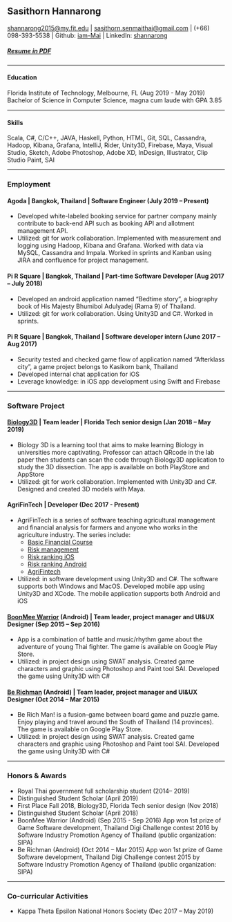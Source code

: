 ## Sasithorn Hannarong
shannarong2015@my.fit.edu | sasithorn.senmaithai@gmail.com | (+66) 098-393-5538 | Github: [iam-Mai](https://github.com/iam-Mai) | LinkedIn: [shannarong](https://www.linkedin.com/in/shannarong)

##### [Resume in PDF](https://drive.google.com/file/d/1EecQo189qOb2T8A7dCnfk6WDb8dTDlPU/view?usp=sharing)

____________________________

#### Education
Florida Institute of Technology, Melbourne, FL (Aug 2019 - May 2019)\
Bachelor of Science in Computer Science, magna cum laude with GPA 3.85								

____________________________

#### Skills
Scala, C#, C/C++, JAVA, Haskell, Python, HTML, Git, SQL, Cassandra, Hadoop, Kibana, Grafana, IntelliJ, Rider, Unity3D, Firebase, Maya, Visual Studio, Sketch, Adobe Photoshop, Adobe XD, InDesign, Illustrator, Clip Studio Paint, SAI

____________________________

### Employment

#### Agoda | Bangkok, Thailand | Software Engineer (July 2019 – Present)
* Developed white-labeled booking service for partner company mainly contribute to back-end API such as booking API and allotment management API. 
* Utilized: git for work collaboration. Implemented with measurement and logging using Hadoop, Kibana and Grafana. Worked with data via MySQL, Cassandra and Impala. Worked in sprints and Kanban using JIRA and confluence for project management.

#### Pi R Square | Bangkok, Thailand | Part-time Software Developer	(Aug 2017 – July 2018)
* Developed an android application named “Bedtime story”, a biography book of His Majesty Bhumibol Adulyadej (Rama 9) of Thailand.
* Utilized: git for work collaboration. Using Unity3D and C#. Worked in sprints.

#### Pi R Square | Bangkok, Thailand | Software developer intern	(June 2017 – Aug 2017)
* Security tested and checked game flow of application named “Afterklass city”, a game project belongs to Kasikorn bank, Thailand
* Developed internal chat application for iOS
* Leverage knowledge: in iOS app development using Swift and Firebase

____________________________

### Software Project

#### [Biology3D](https://apps.apple.com/us/app/biology3d/id1435831261) | Team leader | Florida Tech senior design	(Jan 2018 – May 2019)
* Biology 3D is a learning tool that aims to make learning Biology in universities more captivating. Professor can attach QRcode in the lab paper then students can scan the code through Biology3D application to study the 3D dissection. The app is available on both PlayStore and AppStore
* Utilized: git for work collaboration. Implemented with Unity3D and C#. Designed and created 3D models with Maya.

#### AgriFinTech | Developer (Dec 2017 - Present)
* AgriFinTech is a series of software teaching agricultural management and financial analysis for farmers and anyone who works in the agriculture industry. The series include: 
  * [Basic Financial Course](https://apps.apple.com/us/app/basic-financial-course/id1447421023) 
  * [Risk management](https://apps.apple.com/us/app/risk-management/id1450281476)
  * [Risk ranking iOS](https://apps.apple.com/us/app/risk-ranking/id1489037100)
  * [Risk ranking Android](https://play.google.com/store/apps/details?id=com.AgriFinTech.RiskRankingApp)
  * [AgriFintech](https://apps.apple.com/us/app/agrifintech/id1352835401)
* Utilized: in software development using Unity3D and C#. The software supports both Windows and MacOS. Developed mobile app using Unity3D and XCode. The mobile application supports both Android and iOS 

#### [BoonMee Warrior](https://play.google.com/store/apps/details?id=com.BRatbit.BoonMee) (Android) | Team leader, project manager and UI&UX Designer (Sep 2015 – Sep 2016)
* App is a combination of battle and music/rhythm game about the adventure of young Thai fighter. The game is available on Google Play Store.
* Utilized: in project design using SWAT analysis. Created game characters and graphic using Photoshop and Paint tool SAI. Developed the game using Unity3D with C#

#### [Be Richman](https://play.google.com/store/apps/details?id=berichman.Tiger.com) (Android) | Team leader, project manager and UI&UX Designer (Oct 2014 – Mar 2015)
* Be Rich Man! is a fusion-game between board game and puzzle game. Enjoy playing and travel around the South of Thailand (14 provinces). The game is available on Google Play Store.
* Utilized: in project design using SWAT analysis. Created game characters and graphic using Photoshop and Paint tool SAI. Developed the game using Unity3D with C#

____________________________

### Honors & Awards
* Royal Thai government full scholarship student (2014– 2019)
* Distinguished Student Scholar (April 2019)
* First Place Fall 2018, Biology3D, Florida Tech senior design (Nov 2018)
* Distinguished Student Scholar	(April 2018)
* BoonMee Warrior (Android)	(Sep 2015 - Sep 2016)
App won 1st prize of Game Software development, Thailand Digi Challenge contest 2016 by Software Industry Promotion Agency of Thailand (public organization: SIPA) 	
* Be Richman (Android) (Oct 2014 – Mar 2015)
App won 1st prize of Game Software development, Thailand Digi Challenge contest 2015 by Software Industry Promotion Agency of Thailand (public organization: SIPA)	

____________________________

### Co-curricular Activities
* Kappa Theta Epsilon National Honors Society (Dec 2017 – May 2019)

